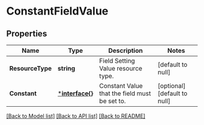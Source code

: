 # ConstantFieldValue

## Properties
Name | Type | Description | Notes
------------ | ------------- | ------------- | -------------
**ResourceType** | **string** | Field Setting Value resource type.  | [default to null]
**Constant** | [***interface{}**](interface{}.md) | Constant Value that the field must be set to.  | [optional] [default to null]

[[Back to Model list]](../README.md#documentation-for-models) [[Back to API list]](../README.md#documentation-for-api-endpoints) [[Back to README]](../README.md)

